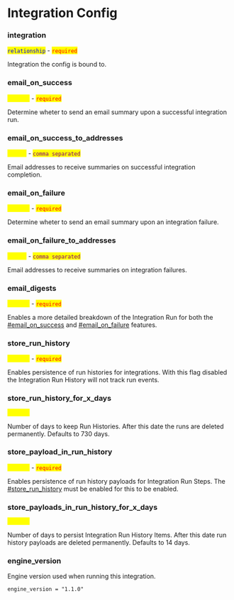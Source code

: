 # Integration Config

### integration

<mark style="color:blue;">`relationship`</mark> - <mark style="color:red;">`required`</mark>

Integration the config is bound to.

### email\_on\_success

<mark style="color:yellow;">`boolean`</mark> - <mark style="color:red;">`required`</mark>

Determine wheter to send an email summary upon a successful integration run.

### email\_on\_success\_to\_addresses

<mark style="color:yellow;">`string`</mark> - <mark style="color:purple;">`comma separated`</mark>

Email addresses to receive summaries on successful integration completion.

### email\_on\_failure

<mark style="color:yellow;">`boolean`</mark> - <mark style="color:red;">`required`</mark>

Determine wheter to send an email summary upon an integration failure.

### email\_on\_failure\_to\_addresses

<mark style="color:yellow;">`string`</mark> - <mark style="color:purple;">`comma separated`</mark>

Email addresses to receive summaries on integration failures.

### email\_digests

<mark style="color:yellow;">`boolean`</mark> - <mark style="color:red;">`required`</mark>

Enables a more detailed breakdown of the Integration Run for both the [#email\_on\_success](integration-config.md#email_on_success "mention") and [#email\_on\_failure](integration-config.md#email_on_failure "mention") features.&#x20;

### store\_run\_history

<mark style="color:yellow;">`boolean`</mark> - <mark style="color:red;">`required`</mark>

Enables persistence of run histories for integrations. With this flag disabled the Integration Run History will not track run events.

### store\_run\_history\_for\_x\_days

<mark style="color:yellow;">`integer`</mark>

Number of days to keep Run Histories. After this date the runs are deleted permanently. Defaults to 730 days.

### store\_payload\_in\_run\_history

<mark style="color:yellow;">`boolean`</mark> - <mark style="color:red;">`required`</mark>

Enables persistence of run history payloads for Integration Run Steps. The [#store\_run\_history](integration-config.md#store_run_history "mention") must be enabled for this to be enabled.

### store\_payloads\_in\_run\_history\_for\_x\_days

<mark style="color:yellow;">`integer`</mark>

Number of days to persist Integration Run History Items. After this date run history payloads are deleted permanently. Defaults to 14 days.

### engine\_version

Engine version used when running this integration.

```
engine_version = "1.1.0"
```
